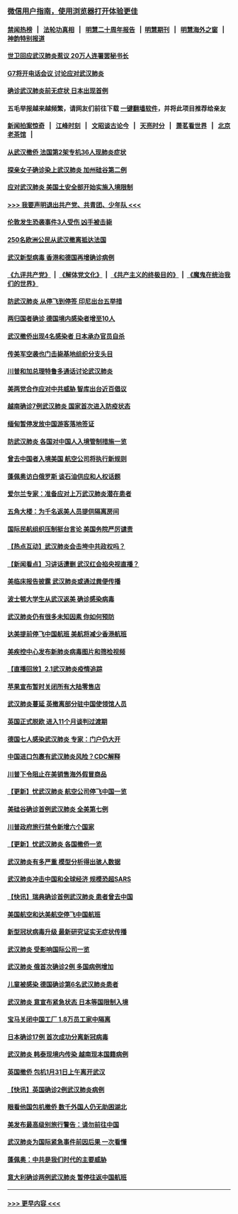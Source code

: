 ### [微信用户指南，使用浏览器打开体验更佳](https://github.com/gfw-breaker/banned-news1/blob/master/indexes/wechat-guide.md?t=0)
#### [禁闻热榜](热点新闻.md?t=0)  &nbsp;&nbsp;|&nbsp;&nbsp; [法轮功真相](https://github.com/gfw-breaker/truth/blob/master/README.md?t=0) &nbsp;&nbsp;|&nbsp;&nbsp; [明慧二十周年报告](https://github.com/gfw-breaker/mh-reports/blob/master/README.md?t=0) &nbsp;&nbsp;|&nbsp;&nbsp;[明慧期刊](https://github.com/gfw-breaker/mh-qikan) &nbsp;&nbsp;|&nbsp;&nbsp; [明慧海外之窗](https://github.com/gfw-breaker/mh-news/blob/master/README.md?t=0) &nbsp;&nbsp;|&nbsp;&nbsp; [神韵特别报道](https://github.com/gfw-breaker/mh-news/blob/master/shenyun.md?t=0)
#### [世卫回应武汉肺炎惹议 20万人连署罢秘书长](../pages/nsc418/n11841664.md?t=02040022) 
#### [G7将开电话会议 讨论应对武汉肺炎](../pages/nsc418/n11841658.md?t=02040022) 
#### [确诊武汉肺炎前无症状 日本出现首例](../pages/nsc418/n11841567.md?t=02040022) 
#### 五毛举报越来越频繁，请网友们前往下载 [一键翻墙软件](https://github.com/gfw-breaker/ssr-accounts)，并将此项目推荐给亲友
#### [新闻拍案惊奇](https://github.com/gfw-breaker/banned-news1/blob/master/pages/link4.md) &nbsp;&nbsp;|&nbsp;&nbsp; [江峰时刻](https://github.com/gfw-breaker/banned-news1/blob/master/pages/link4.md) &nbsp;&nbsp;|&nbsp;&nbsp; [文昭谈古论今](https://github.com/gfw-breaker/banned-news1/blob/master/pages/link4.md) &nbsp;&nbsp;|&nbsp;&nbsp; [天亮时分](https://github.com/gfw-breaker/banned-news1/blob/master/pages/link4.md) &nbsp;&nbsp;|&nbsp;&nbsp; [萧茗看世界](https://github.com/gfw-breaker/banned-news1/blob/master/pages/link4.md) &nbsp;&nbsp;|&nbsp;&nbsp; [北京老茶馆](https://github.com/gfw-breaker/banned-news1/blob/master/pages/link4.md) &nbsp;&nbsp;|&nbsp;&nbsp; 
#### [从武汉撤侨 法国第2架专机36人现肺炎症状](../pages/nsc418/n11841382.md?t=02040022) 
#### [探亲女子确诊染上武汉肺炎 加州硅谷第二例](../pages/nsc418/n11839784.md?t=02040022) 
#### [应对武汉肺炎 美国土安全部开始实施入境限制](../pages/nsc418/n11839729.md?t=02040022) 
#### [>>> 我要声明退出共产党、共青团、少年队 <<<](https://github.com/begood0513/goodnews/blob/master/quit/letter.md) 
#### [伦敦发生恐袭事件3人受伤 凶手被击毙](../pages/nsc418/n11839442.md?t=02040022) 
#### [250名欧洲公民从武汉撤离抵达法国](../pages/nsc418/n11839438.md?t=02040022) 
#### [武汉新型病毒 香港和德国再增确诊病例](../pages/nsc418/n11839381.md?t=02040022) 
#### [《九评共产党》](https://github.com/begood0513/9ping.md/blob/master/README.md) &nbsp;|&nbsp; [《解体党文化》](../../../../jtdwh.md/blob/master/README.md)  &nbsp;|&nbsp; [《共产主义的终极目的》](../../../../gczydzjmd.md/blob/master/README.md) &nbsp;|&nbsp; [《魔鬼在统治我们的世界》](../../../../mgztzwmdsj.md/blob/master/README.md) 
#### [防武汉肺炎 从停飞到停签 印尼出台五举措](../pages/nsc418/n11839282.md?t=02040022) 
#### [两归国者确诊 德国境内感染者增至10人](../pages/nsc418/n11839164.md?t=02040022) 
#### [武汉撤侨出现4名感染者 日本承办官员自杀](../pages/nsc418/n11839044.md?t=02040022) 
#### [传美军空袭也门击毙基地组织分支头目](../pages/nsc418/n11839210.md?t=02040022) 
#### [川普和加总理特鲁多通话讨论武汉肺炎](../pages/nsc418/n11839128.md?t=02040022) 
#### [美两党合作应对中共威胁 智库出台近百倡议](../pages/nsc418/n11838437.md?t=02040022) 
#### [越南确诊7例武汉肺炎 国家首次进入防疫状态](../pages/nsc418/n11838860.md?t=02040022) 
#### [缅甸暂停发放中国游客落地签证](../pages/nsc418/n11838730.md?t=02040022) 
#### [防武汉肺炎 各国对中国人入境管制措施一览](../pages/nsc418/n11838726.md?t=02040022) 
#### [曾去中国者入境美国 航空公司将执行新规则](../pages/nsc418/n11838375.md?t=02040022) 
#### [蓬佩奥访白俄罗斯 谈石油供应和人权话题](../pages/nsc418/n11838242.md?t=02040022) 
#### [爱尔兰专家：准备应对上万武汉肺炎潜在患者](../pages/nsc418/n11837978.md?t=02040022) 
#### [五角大楼：为千名返美人员提供隔离房间](../pages/nsc418/n11837831.md?t=02040022) 
#### [国际民航组织压制挺台言论 美国务院严厉谴责](../pages/nsc418/n11837791.md?t=02040022) 
#### [【热点互动】武汉肺炎会击垮中共政权吗？](../pages/nsc418/n11837779.md?t=02040022) 
#### [【新闻看点】习讲话遭删 武汉红会掐央视直播？](../pages/nsc418/n11837573.md?t=02040022) 
#### [美临床报告披露 武汉肺炎或通过粪便传播](../pages/nsc418/n11837626.md?t=02040022) 
#### [波士顿大学生从武汉返美 确诊感染病毒](../pages/nsc418/n11837580.md?t=02040022) 
#### [武汉肺炎仍有很多未知因素 你如何预防](../pages/nsc418/n11837666.md?t=02040022) 
#### [达美提前停飞中国航班 美航将减少香港航班](../pages/nsc418/n11837649.md?t=02040022) 
#### [美疾控中心发布新肺炎病毒图片和筛检视频](../pages/nsc418/n11837491.md?t=02040022) 
#### [【直播回放】2.1武汉肺炎疫情追踪](../pages/nsc418/n11837232.md?t=02040022) 
#### [苹果宣布暂时关闭所有大陆零售店](../pages/nsc418/n11837097.md?t=02040022) 
#### [武汉肺炎蔓延 英撤离部分驻中国使领馆人员](../pages/nsc418/n11837061.md?t=02040022) 
#### [英国正式脱欧 进入11个月谈判过渡期](../pages/nsc418/n11836911.md?t=02040022) 
#### [德国七人感染武汉肺炎 专家：门户仍大开](../pages/nsc418/n11836344.md?t=02040022) 
#### [中国进口包裹有武汉肺炎风险？CDC解释](../pages/nsc418/n11836321.md?t=02040022) 
#### [川普下令阻止在美销售海外假冒商品](../pages/nsc418/n11836261.md?t=02040022) 
#### [【更新】忧武汉肺炎 航空公司停飞中国一览](../pages/nsc418/n11835931.md?t=02040022) 
#### [美硅谷确诊首例武汉肺炎 全美第七例](../pages/nsc418/n11836093.md?t=02040022) 
#### [川普政府旅行禁令新增六个国家](../pages/nsc418/n11836083.md?t=02040022) 
#### [【更新】忧武汉肺炎 各国撤侨一览](../pages/nsc418/n11835673.md?t=02040022) 
#### [武汉肺炎有多严重 模型分析得出骇人数据](../pages/nsc418/n11835829.md?t=02040022) 
#### [武汉肺炎冲击中国和全球经济 规模恐超SARS](../pages/nsc418/n11835652.md?t=02040022) 
#### [【快讯】瑞典确诊首例武汉肺炎 患者曾去中国](../pages/nsc418/n11835675.md?t=02040022) 
#### [美国航空和达美航空停飞中国航班](../pages/nsc418/n11835567.md?t=02040022) 
#### [新型冠状病毒升级 最新研究证实无症状传播](../pages/nsc418/n11835589.md?t=02040022) 
#### [武汉肺炎 受影响国际公司一览](../pages/nsc418/n11835538.md?t=02040022) 
#### [武汉肺炎 俄首次确诊2例 多国病例增加](../pages/nsc418/n11835295.md?t=02040022) 
#### [儿童被感染 德国确诊第6名武汉肺炎患者](../pages/nsc418/n11835338.md?t=02040022) 
#### [武汉肺炎 意宣布紧急状态 日本等国限制入境](../pages/nsc418/n11835062.md?t=02040022) 
#### [宝马关闭中国工厂 1.8万员工家中隔离](../pages/nsc418/n11835128.md?t=02040022) 
#### [日本确诊17例 首次成功分离新冠病毒](../pages/nsc418/n11834975.md?t=02040022) 
#### [武汉肺炎 韩泰现境内传染 越南现本国籍病例](../pages/nsc418/n11834857.md?t=02040022) 
#### [英国撤侨 包机1月31日上午离开武汉](../pages/nsc418/n11834808.md?t=02040022) 
#### [【快讯】英国确诊2例武汉肺炎病例](../pages/nsc418/n11834824.md?t=02040022) 
#### [眼看他国包机撤侨 数千外国人仍无助困湖北](../pages/nsc418/n11834010.md?t=02040022) 
#### [美发布最高级别旅行警告：请勿前往中国](../pages/nsc418/n11834038.md?t=02040022) 
#### [武汉肺炎为国际紧急事件前因后果 一次看懂](../pages/nsc418/n11833893.md?t=02040022) 
#### [蓬佩奥：中共是我们时代的主要威胁](../pages/nsc418/n11833434.md?t=02040022) 
#### [意大利确诊两例武汉肺炎 暂停往返中国航班](../pages/nsc418/n11833483.md?t=02040022) 

----
#### [ >>> 更早内容 <<< ](../indexes/nsc418-earlier.md)
